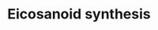 ---
annotations:
- id: PW:0001239
  parent: classic metabolic pathway
  type: Pathway Ontology
  value: eicosanoid biosynthetic pathway
- id: CL:0000066
  parent: animal cell
  type: Cell Type Ontology
  value: epithelial cell
- id: PW:0000024
  parent: regulatory pathway
  type: Pathway Ontology
  value: inflammatory response pathway
authors:
- MaintBot
- Thomas
- Christine Chichester
- Mkutmon
- Eweitz
description: 'In biochemistry, eicosanoids are signaling molecules made by oxidation
  of twenty-carbon essential fatty acids, (EFAs). They exert complex control over
  many bodily systems, mainly in inflammation or immunity, and as messengers in the
  central nervous system.  Source: [[wikipedia:Eicosanoid|Wikipedia]]'
last-edited: 2021-05-21
organisms:
- Bos taurus
redirect_from:
- /index.php/Pathway:WP972
- /instance/WP972
revision: null
schema-jsonld:
- '@context': https://schema.org/
  '@id': https://wikipathways.github.io/pathways/WP972.html
  '@type': Dataset
  creator:
    '@type': Organization
    name: WikiPathways
  description: 'In biochemistry, eicosanoids are signaling molecules made by oxidation
    of twenty-carbon essential fatty acids, (EFAs). They exert complex control over
    many bodily systems, mainly in inflammation or immunity, and as messengers in
    the central nervous system.  Source: [[wikipedia:Eicosanoid|Wikipedia]]'
  keywords:
  - 12-HETE
  - 12-HPETE
  - 15-HETE
  - 15-HPETE
  - 15-oxo-prostaglandin I2
  - 5-HETE
  - 5-HPETE
  - ALOX12
  - ALOX15
  - ALOX15B
  - ALOX5
  - ALOX5AP
  - Arachidonic acid
  - DPEP1
  - GGT1
  - GSH peroxidase
  - LTA4H
  - LTC4S
  - Leukotriene A4
  - Leukotriene B4
  - Leukotriene C4
  - Leukotriene D4
  - Leukotriene E4
  - PGD2 11-ketoreduc
  - PGE2 9-ketoreduc
  - PGHS-2
  - PLA2G2A
  - PLA2G6
  - PNPLA3
  - PNPLA8
  - PTGDS
  - PTGES
  - PTGES2
  - PTGIS
  - PTGS1
  - Peroxidase
  - Prostaglandin D2
  - Prostaglandin E2
  - Prostaglandin F2a
  - Prostaglandin H2
  - Prostaglandin I2
  - TBXAS1
  - Thromboxane A2
  - Thromboxane A3
  - Thromboxane B2
  - dehydrogenase
  license: CC0
  name: Eicosanoid synthesis
seo: CreativeWork
title: Eicosanoid synthesis
wpid: WP972
---